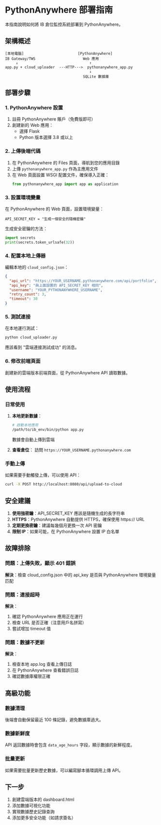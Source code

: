 # PythonAnywhere 部署指南

本指南說明如何將 IB 倉位監控系統部署到 PythonAnywhere。

## 架構概述

```
[本地電腦]                         [PythonAnywhere]
IB Gateway/TWS                      Web 應用
     ↓                                 ↑
app.py + cloud_uploader  ---HTTP--->  pythonanywhere_app.py
                                       ↓
                                    SQLite 數據庫
```

## 部署步驟

### 1. PythonAnywhere 設置

1. 註冊 PythonAnywhere 賬戶（免費版即可）
2. 創建新的 Web 應用：
   - 選擇 Flask
   - Python 版本選擇 3.8 或以上

### 2. 上傳後端代碼

1. 在 PythonAnywhere 的 Files 頁面，導航到您的應用目錄
2. 上傳 `pythonanywhere_app.py` 作為主應用文件
3. 在 Web 頁面設置 WSGI 配置文件，確保導入正確：
   ```python
   from pythonanywhere_app import app as application
   ```

### 3. 設置環境變量

在 PythonAnywhere 的 Web 頁面，設置環境變量：
```
API_SECRET_KEY = "生成一個安全的隨機密鑰"
```

生成安全密鑰的方法：
```python
import secrets
print(secrets.token_urlsafe(32))
```

### 4. 配置本地上傳器

編輯本地的 `cloud_config.json`：
```json
{
  "api_url": "https://YOUR_USERNAME.pythonanywhere.com/api/portfolio",
  "api_key": "與上面設置的 API_SECRET_KEY 相同",
  "username": "YOUR_PYTHONANYWHERE_USERNAME",
  "retry_count": 3,
  "timeout": 30
}
```

### 5. 測試連接

在本地運行測試：
```bash
python cloud_uploader.py
```

應該看到 "雲端連接測試成功" 的消息。

### 6. 修改前端頁面

創建新的雲端版本前端頁面，從 PythonAnywhere API 讀取數據。

## 使用流程

### 日常使用

1. **本地更新數據**：
   ```bash
   # 啟動本地應用
   /path/to/ib_env/bin/python app.py
   ```
   數據會自動上傳到雲端

2. **查看倉位**：
   訪問 `https://YOUR_USERNAME.pythonanywhere.com`

### 手動上傳

如果需要手動觸發上傳，可以使用 API：
```bash
curl -X POST http://localhost:8080/api/upload-to-cloud
```

## 安全建議

1. **使用強密鑰**：API_SECRET_KEY 應該是隨機生成的長字符串
2. **HTTPS**：PythonAnywhere 自動提供 HTTPS，確保使用 https:// URL
3. **定期更換密鑰**：建議每幾個月更換一次 API 密鑰
4. **限制 IP**：如果可能，在 PythonAnywhere 設置 IP 白名單

## 故障排除

### 問題：上傳失敗，顯示 401 錯誤
**解決**：檢查 cloud_config.json 中的 api_key 是否與 PythonAnywhere 環境變量匹配

### 問題：連接超時
**解決**：
1. 確認 PythonAnywhere 應用正在運行
2. 檢查 URL 是否正確（注意用戶名拼寫）
3. 嘗試增加 timeout 值

### 問題：數據不更新
**解決**：
1. 檢查本地 app.log 查看上傳日誌
2. 在 PythonAnywhere 查看錯誤日誌
3. 確認數據庫權限正確

## 高級功能

### 數據清理
後端會自動保留最近 100 條記錄，避免數據庫過大。

### 數據新鮮度
API 返回數據時會包含 `data_age_hours` 字段，顯示數據的新鮮程度。

### 批量更新
如果需要批量更新歷史數據，可以編寫腳本循環調用上傳 API。

## 下一步

1. 創建雲端版本的 dashboard.html
2. 添加數據可視化功能
3. 實現數據歷史記錄查詢
4. 添加更多安全功能（如請求簽名）